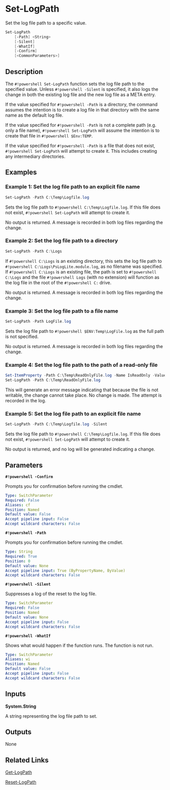 # Set-LogPath
Set the log file path to a specific value.

```powershell
Set-LogPath
    [-Path] <String>
    [-Silent]
    [-WhatIf]
    [-Confirm]
    [<CommonParameters>]
```

## Description
The `#!powershell Set-LogPath` function sets the log file path to the specified value. Unless `#!powershell -Silent` is specified, it also logs the change in both the existing log file and the new log file as a META entry.

If the value specified for `#!powershell -Path` is a directory, the command assumes the intention is to create a log file in that directory with the same name as the default log file.

If the value specified for `#!powershell -Path` is not a complete path (e.g. only a file name), `#!powershell Set-LogPath` will assume the intention is to create that file in `#!powershell $Env:TEMP`.

If the value specified for `#!powershell -Path` is a file that does not exist, `#!powershell Set-LogPath` will attempt to create it. This includes creating any intermediary directories.

## Examples

### Example 1: Set the log file path to an explicit file name

```powershell
Set-LogPath -Path C:\Temp\Logfile.log
```

Sets the log file path to `#!powershell C:\Temp\Logfile.log`. If this file does not exist, `#!powershell Set-LogPath` will attempt to create it.

No output is returned. A message is recorded in both log files regarding the change.

### Example 2: Set the log file path to a directory

```powershell
Set-LogPath -Path C:\Logs
```

If `#!powershell C:\Logs` is an existing directory, this sets the log file path to `#!powershell C:\Logs\PsLogLite.module.log`, as no filename was specified. If `#!powershell C:\Logs` is an existing file, the path is set to `#!powershell C:\Logs` and the file `#!powershell Logs` (with no extension) will function as the log file in the root of the `#!powershell C:` drive.

No output is returned. A message is recorded in both log files regarding the change.

### Example 3: Set the log file path to a file name

```powershell
Set-LogPath -Path LogFile.log
```

Sets the log file path to `#!powershell $ENV:Temp\LogFile.log` as the full path is not specified.

No output is returned. A message is recorded in both log files regarding the change.

### Example 4: Set the log file path to the path of a read-only file

```powershell
Set-ItemProperty -Path C:\Temp\ReadOnlyFile.log -Name IsReadOnly -Value $True
Set-LogPath -Path C:\Temp\ReadOnlyFile.log
```

This will generate an error message indicating that because the file is not writable, the change cannot take place. No change is made. The attempt is recorded in the log.

### Example 5: Set the log file path to an explicit file name

```powershell
Set-LogPath -Path C:\Temp\Logfile.log -Silent
```

Sets the log file path to `#!powershell C:\Temp\Logfile.log`. If this file does not exist, `#!powershell Set-LogPath` will attempt to create it.

No output is returned, and no log will be generated indicating a change.

## Parameters

__`#!powershell -Confirm`__

Prompts you for confirmation before running the cmdlet.

```yaml
Type: SwitchParameter
Required: False
Aliases: cf
Position: Named
Default value: False
Accept pipeline input: False
Accept wildcard characters: False
```

__`#!powershell -Path`__

Prompts you for confirmation before running the cmdlet.

```yaml
Type: String
Required: True
Position: 0
Default value: None
Accept pipeline input: True (ByPropertyName, ByValue)
Accept wildcard characters: False
```

__`#!powershell -Silent`__

Suppresses a log of the reset to the log file.

```yaml
Type: SwitchParameter
Required: False
Position: Named
Default value: None
Accept pipeline input: False
Accept wildcard characters: False
```

__`#!powershell -WhatIf`__

Shows what would happen if the function runs. The function is not run.

```yaml
Type: SwitchParameter
Aliases: wi
Position: Named
Default value: False
Accept pipeline input: False
Accept wildcard characters: False
```

## Inputs

__System.String__

A string representing the log file path to set.

## Outputs

None

## Related Links

[Get-LogPath](./Get-LogPath.md)

[Reset-LogPath](./Reset-LogPath.md)
